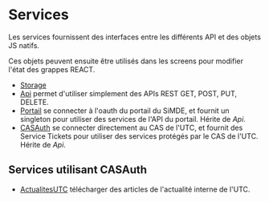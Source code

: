 # Services

Les services fournissent des interfaces entre les différents API et des objets JS natifs.

Ces objets peuvent ensuite être utilisés dans les screens pour modifier l'état des grappes REACT.

* [Storage](Storage.md)
* [Api](Api.md) permet d'utiliser simplement des APIs REST GET, POST, PUT, DELETE.
* [Portail](Portail.md) se connecter à l'oauth du portail du SiMDE, et fournit un singleton pour utiliser des services de l'API du portail. Hérite de 
*Api*.
* [CASAuth](CASAuth.md) se connecter directement au CAS de l'UTC, et fournit des Service Tickets pour utiliser des services protégés par le CAS de l'UTC. Hérite de *Api*.

## Services utilisant CASAuth

* [ActualitesUTC](ActualitesUTC.md) télécharger des articles de l'actualité interne de l'UTC.
